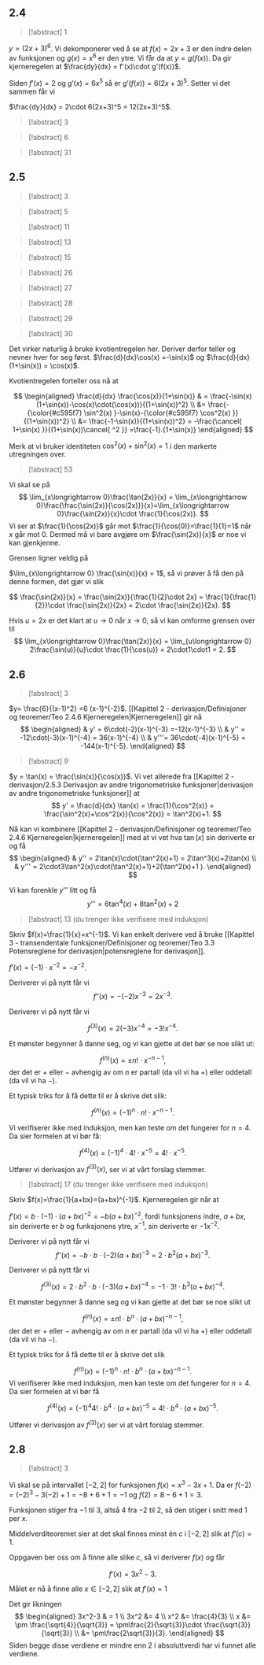 ## 2.4

> [!abstract] 1

$y = (2x+3)^6$. Vi dekomponerer ved å se at $f(x)=2x+3$ er den indre delen av funksjonen og $g(x) = x^6$ er den ytre. Vi får da at $y = g(f(x)).$ Da gir kjerneregelen at $\frac{dy}{dx} = f'(x)\cdot g'(f(x))$. 

Siden $f'(x) = 2$ og $g'(x)=6x^5$ så er $g'(f(x))=6(2x+3)^5$. Setter vi det sammen får vi

$\frac{dy}{dx} = 2\cdot 6(2x+3)^5 = 12(2x+3)^5$.


> [!abstract] 3



> [!abstract] 6



> [!abstract] 31

## 2.5

> [!abstract] 3

> [!abstract] 5

> [!abstract] 11

> [!abstract] 13


> [!abstract] 15

> [!abstract] 26

> [!abstract] 27

> [!abstract] 28

> [!abstract] 29

> [!abstract] 30

Det virker naturlig å bruke kvotientregelen her. Deriver derfor teller og nevner hver for seg først. $\frac{d}{dx}\cos(x) =-\sin(x)$ og $\frac{d}{dx}(1+\sin(x)) = \cos(x)$. 

Kvotientregelen forteller oss nå at

$$
\begin{aligned} 
  \frac{d}{dx} \frac{\cos(x)}{1+\sin(x)} & = \frac{-\sin(x)(1+\sin(x))-\cos(x)\cdot(\cos(x))}{(1+\sin(x))^2}  \\ &= \frac{-{\color{#c595f7} \sin^2(x) }-\sin(x)-{\color{#c595f7} \cos^2(x) }}{(1+\sin(x))^2} \\ &= \frac{-1-\sin(x)}{(1+\sin(x))^2} = -\frac{\cancel{ 1+\sin(x) }}{(1+\sin(x))\cancel{ ^2 }} =\frac{-1}.{1+\sin(x)}
\end{aligned}
$$

Merk at vi bruker identiteten $\cos^2(x)+\sin^2(x)=1$ i den markerte utregningen over.

> [!abstract] 53

Vi skal se på 
$$
\lim_{x\longrightarrow  0}\frac{\tan(2x)}{x} = \lim_{x\longrightarrow  0}\frac{\frac{\sin(2x)}{\cos(2x)}}{x}=\lim_{x\longrightarrow  0}\frac{\sin(2x)}{x}\cdot \frac{1}{\cos(2x)}.
$$
Vi ser at $\frac{1}{\cos(2x)}$ går mot $\frac{1}{\cos(0)}=\frac{1}{1}=1$ når $x$ går mot $0$. Dermed må vi bare avgjøre om $\frac{\sin(2x)}{x}$ er noe vi kan gjenkjenne. 

Grensen ligner veldig på 

$\lim_{x\longrightarrow 0} \frac{\sin(x)}{x} = 1$, så vi prøver å få den på denne formen, det gjør vi slik

$$
\frac{\sin(2x)}{x} = \frac{\sin(2x)}{\frac{1}{2}\cdot 2x} = \frac{1}{\frac{1}{2}}\cdot \frac{\sin(2x)}{2x} = 2\cdot \frac{\sin(2x)}{2x}.
$$

Hvis $u=2x$ er det klart at $u\longrightarrow 0$ når $x\longrightarrow 0$, så vi kan omforme grensen over til
$$
\lim_{x\longrightarrow  0}\frac{\tan(2x)}{x} = \lim_{u\longrightarrow  0} 2\frac{\sin(u)}{u}\cdot \frac{1}{\cos(u)} = 2\cdot1\cdot1 = 2.
$$


## 2.6

> [!abstract] 3

$y= \frac{6}{(x-1)^2} =6 (x-1)^{-2}$. [[Kapittel 2 - derivasjon/Definisjoner og teoremer/Teo 2.4.6 Kjerneregelen|Kjerneregelen]] gir nå
$$
\begin{aligned} 
 & y'  = 6\cdot(-2)(x-1)^{-3} =-12(x-1)^{-3} \\ & y'' = -12\cdot(-3)(x-1)^{-4} = 36(x-1)^{-4} \\ & y'''= 36\cdot(-4)(x-1)^{-5} = -144(x-1)^{-5}.
\end{aligned} 
$$


> [!abstract] 9

$y = \tan(x) = \frac{\sin(x)}{\cos(x)}$. Vi vet allerede fra [[Kapittel 2 - derivasjon/2.5.3 Derivasjon av andre trigonometriske funksjoner|derivasjon av andre trigonometriske funksjoner]] at 
$$
y' = \frac{d}{dx} \tan(x) = \frac{1}{\cos^2(x)} = \frac{\sin^2(x)+\cos^2(x)}{\cos^2(x)} = \tan^2(x)+1.
$$

Nå kan vi kombinere [[Kapittel 2 - derivasjon/Definisjoner og teoremer/Teo 2.4.6 Kjerneregelen|kjerneregelen]] med at vi vet hva $\tan(x)$ sin deriverte er og få
$$
\begin{aligned} 
  & y'' = 2\tan(x)\cdot(\tan^2(x)+1) = 2\tan^3(x)+2\tan(x) \\ & y'''  = 2\cdot3\tan^2(x)\cdot(\tan^2(x)+1)+2(\tan^2(x)+1 ).
\end{aligned} 
$$

Vi kan forenkle $y'''$ litt og få
$$
y''' = 6\tan^4(x)+8\tan^2(x)+2
$$


> [!abstract] 13 (du trenger ikke verifisere med induksjon)

Skriv $f(x)=\frac{1}{x}=x^{-1}$. Vi kan enkelt derivere ved å bruke [[Kapittel 3 - transendentale funksjoner/Definisjoner og teoremer/Teo 3.3 Potensreglene for derivasjon|potensreglene for derivasjon]].

$f'(x) = (-1)\cdot x^{-2} = -x^{-2}$.

Deriverer vi på nytt får vi
$$
f''(x)= -(-2)x^{-3} = 2x^{-3}.
$$

Deriverer vi på nytt får vi

$$
f^{(3)}(x)= 2(-3)x^{-4} = -3!x^{-4}.
$$

Et mønster begynner å danne seg, og vi kan gjette at det bør se noe slikt ut:

$$
f^{(n)}(x) = \pm n! \cdot x^{-n-1},
$$
der det er $+$ eller $-$ avhengig av om $n$ er partall (da vil vi ha $+$) eller oddetall (da vil vi ha $-$).

Et typisk triks for å få dette til er å skrive det slik:

$$
f^{(n)}(x) = (-1)^n \cdot n! \cdot x^{-n-1}.
$$

Vi verifiserer ikke med induksjon, men kan teste om det fungerer for $n=4$. Da sier formelen at vi bør få:

$$
f^{(4)}(x) = (-1)^4 \cdot 4! \cdot x^{-5} = 4! \cdot x^{-5}.
$$

Utfører vi derivasjon av $f^{(3)}(x)$, ser vi at vårt forslag stemmer.


> [!abstract] 17 (du trenger ikke verifisere med induksjon)

Skriv $f(x)=\frac{1}{a+bx}=(a+bx)^{-1}$.  Kjerneregelen gir når at

$f'(x) = b\cdot(-1)\cdot(a+bx)^{-2} =-b(a+bx)^{-2}$, fordi funksjonens indre, $a+bx$, sin deriverte er $b$ og funksjonens ytre, $x^{-1}$, sin deriverte er $-1x^{-2}$.

Deriverer vi på nytt får vi
$$
f''(x)=-b\cdot b\cdot(-2)(a+bx)^{-3}=2\cdot b^2 (a+bx)^{-3}.
$$

Deriverer vi på nytt får vi 

$$
f^{(3)}(x)=2\cdot b^2 \cdot b \cdot (-3)(a+bx)^{-4} = -1 \cdot 3! \cdot b^3 (a+bx)^{-4}.
$$

Et mønster begynner å danne seg og vi kan gjette at det bør se noe slikt ut

$$
f^{(n)}(x) = \pm n!\cdot b^n \cdot(a+bx)^{-n-1},
$$
der det er $+$ eller $-$ avhengig av om $n$ er partall (da vil vi ha $+$) eller oddetall (da vil vi ha $-$).

Et typisk triks for å få dette til er å skrive det slik

$$
f^{(n)}(x) = (-1)^n\cdot n!\cdot b^n \cdot(a+bx)^{-n-1}.
$$
Vi verifiserer ikke med induksjon, men kan teste om det fungerer for $n=4$. Da sier formelen at vi bør få

$$
f^{(4)}(x) = (-1)^4 4!\cdot b^4 \cdot(a+bx)^{-5} = 4!\cdot b^4 \cdot(a+bx)^{-5}.
$$

Utfører vi derivasjon av $f^{(3)}(x)$ ser vi at vårt forslag stemmer. 

## 2.8

> [!abstract] 3

Vi skal se på intervallet $[-2,2]$ for funksjonen $f(x)=x^3-3x+1$. Da er $f(-2)=(-2)^3-3(-2)+1 =-8+6+1=-1$ og $f(2)=8-6+1=3$.

Funksjonen stiger fra $-1$ til $3$, altså $4$ fra $-2$ til $2$, så den stiger i snitt med $1$ per $x$.

Middelverditeoremet sier at det skal finnes minst én $c$ i $[-2,2]$ slik at $f'(c) = 1$. 

Oppgaven ber oss om å finne alle slike $c$, så vi deriverer $f(x)$ og får 

$$
f'(x)=3x^2-3.
$$

Målet er nå å finne alle $x\in[-2,2]$ slik at $f'(x)=1$

Det gir likningen 
$$
\begin{aligned} 
  3x^2-3 & = 1 \\ 3x^2 &= 4 \\ x^2 &= \frac{4}{3} \\ x &= \pm \frac{\sqrt{4}}{\sqrt{3}} = \pm\frac{2}{\sqrt{3}}\cdot \frac{\sqrt{3}}{\sqrt{3}} \\ &= \pm\frac{2\sqrt{3}}{3}.
\end{aligned} 
$$
Siden begge disse verdiene er mindre enn $2$ i absoluttverdi har vi funnet alle verdiene. 

